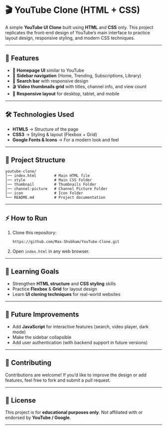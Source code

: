 # 🎬 YouTube Clone (HTML + CSS)

A simple **YouTube UI Clone** built using **HTML** and **CSS** only.
This project replicates the front-end design of YouTube’s main interface to practice layout design, responsive styling, and modern CSS techniques.

---

## 🚀 Features

* 🎥 **Homepage UI** similar to YouTube
* 📂 **Sidebar navigation** (Home, Trending, Subscriptions, Library)
* 🔎 **Search bar** with responsive design
* 🎬 **Video thumbnails grid** with titles, channel info, and view count
* 📱 **Responsive layout** for desktop, tablet, and mobile

---

## 🛠️ Technologies Used

* **HTML5** → Structure of the page
* **CSS3** → Styling & layout (Flexbox + Grid)
* **Google Fonts & Icons** → For a modern look and feel

---

## 📂 Project Structure

```
youtube-clone/
│── index.html        # Main HTML file
│── style             # Main CSS Folder
│── thumbnail         # Thumbnails Folder
│── channel-picture   # Channel Picture Folder
│── icon              # Icon Folder
└── README.md         # Project documentation
```

---

## ⚡ How to Run

1. Clone this repository:

   ```bash
   https://github.com/Max-Shubham/YouTube-Clone.git
   ```
2. Open `index.html` in any web browser.

---

## 🎯 Learning Goals

* Strengthen **HTML structure** and **CSS styling** skills
* Practice **Flexbox** & **Grid** for layout design
* Learn **UI cloning techniques** for real-world websites

---

## 📌 Future Improvements

* Add **JavaScript** for interactive features (search, video player, dark mode)
* Make the sidebar collapsible
* Add user authentication (with backend support in future versions)

---

## 🤝 Contributing

Contributions are welcome! If you’d like to improve the design or add features, feel free to fork and submit a pull request.

---

## 📄 License

This project is for **educational purposes only**.
Not affiliated with or endorsed by **YouTube / Google**.

---


